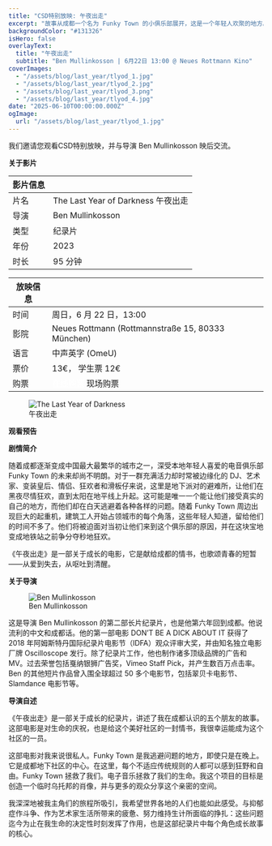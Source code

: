 ```yaml
---
title: "CSD特别放映: 午夜出走"
excerpt: "故事从成都一个名为 Funky Town 的小俱乐部展开，这是一个年轻人欢聚的地方。在这家被起重机遮掩在不起眼街角的酒吧里，电影导演和五个当地人一起用夜晚的狂欢来逃避生活的压力。然而，当太阳升起，起重机再次开始运转时，我们的主人公们不得不面对那些他们试图逃避的现实。"
backgroundColor: "#131326"
isHero: false
overlayText:
  title: "午夜出走"
  subtitle: "Ben Mullinkosson | 6月22日 13:00 @ Neues Rottmann Kino"
coverImages:
  - "/assets/blog/last_year/tlyod_1.jpg"
  - "/assets/blog/last_year/tlyod_2.jpg"
  - "/assets/blog/last_year/tlyod_3.png"
  - "/assets/blog/last_year/tlyod_4.jpg"
date: "2025-06-10T00:00:00.000Z"
ogImage:
  url: "/assets/blog/last_year/tlyod_1.jpg"
---
```


我们邀请您观看<span class="pride-month-rainbow">CSD</span>特别放映，并与导演 Ben Mullinkosson 映后交流。

**关于影片**

| 影片信息 |                                    |
| -------- | ---------------------------------- |
| 片名     | The Last Year of Darkness 午夜出走 |
| 导演     | Ben Mullinkosson                   |
| 类型     | 纪录片                             |
| 年份     | 2023                               |
| 时长     | 95 分钟                            |

| 放映信息 |                                                                                                                                                                      |
| -------- | -------------------------------------------------------------------------------------------------------------------------------------------------------------------- |
| 时间     | 周日，6 月 22 日，13:00                                                                                                                                              |
| 影院     | Neues Rottmann (Rottmannstraße 15, 80333 München)                                                                                                                    |
| 语言     | 中声英字 (OmeU)                                                                                                                                                      |
| 票价     | 13€， 学生票 12€                                                                                                                                                     |
| 购票     | [<strong style="color:rgb(255, 255, 255); text-decoration: underline;">在线购票</strong>](https://neuesrottmann.de/programm/film/the-last-year-of-darkness) 现场购票 |

<figure>
  <img src="/assets/blog/last_year/poster.jpg" alt="The Last Year of Darkness" />
  <figcaption>午夜出走</figcaption>
</figure>

**观看预告**

<div class="youtube-embed" data-video-id="NtGIKQHlRvU" data-title="The Last Year of Darkness - Official Trailer"></div>

**剧情简介**

随着成都逐渐变成中国最大最繁华的城市之一，深受本地年轻人喜爱的电音俱乐部 Funky Town 的未来却尚不明朗。对于一群充满活力却时常被边缘化的 DJ、艺术家、变装皇后、情侣、狂欢者和滑板仔来说，这里是地下派对的避难所，让他们在黑夜尽情狂欢，直到太阳在地平线上升起。这可能是唯一一个能让他们接受真实的自己的地方，而他们却在白天逃避着各种各样的问题。随着 Funky Town 周边出现巨大的起重机，建筑工人开始占领城市的每个角落，这些年轻人知道，留给他们的时间不多了。他们将被迫面对当初让他们来到这个俱乐部的原因，并在这块宝地变成地铁站之前争分夺秒地狂欢。

《午夜出走》是一部关于成长的电影，它是献给成都的情书，也歌颂青春的短暂——从爱到失去，从呕吐到清醒。

**关于导演**

<figure>
  <img src="/assets/blog/last_year/BenMullinkosson.JPG" alt="Ben Mullinkosson" />
  <figcaption>Ben Mullinkosson</figcaption>
</figure>

这是导演 Ben Mullinkosson 的第二部长片纪录片，也是他第六年回到成都。他说流利的中文和成都话。他的第一部电影 DON’T BE A DICK ABOUT IT 获得了 2018 年阿姆斯特丹国际纪录片电影节（IDFA）观众评审大奖，并由知名独立电影厂牌 Oscilloscope 发行。除了纪录片工作，他也制作诸多顶级品牌的广告和 MV。过去荣誉包括戛纳银狮广告奖，Vimeo Staff Pick，并产生数百万点击率。Ben 的其他短片作品曾入围全球超过 50 多个电影节，包括翠贝卡电影节、Slamdance 电影节等。

**导演自述**

《午夜出走》是一部关于成长的纪录片，讲述了我在成都认识的五个朋友的故事。这部电影是对生命的庆祝，也是给这个美好社区的一封情书，我很幸运能成为这个社区的一员。

这部电影对我来说很私人。Funky Town 是我逃避问题的地方，即使只是在晚上。它是成都地下社区的中心。在这里，每个不适应传统规则的人都可以感到狂野和自由。Funky Town 拯救了我们。电子音乐拯救了我们的生命。我这个项目的目标是创造一个临时乌托邦的肖像，并与更多的观众分享这个亲密的空间。

我深深地被我主角们的旅程所吸引，我希望世界各地的人们也能如此感受。与抑郁症作斗争、作为艺术家生活所带来的疲惫、努力维持生计所面临的挣扎：这些问题迄今为止在我生命的决定性时刻发挥了作用，也是这部纪录片中每个角色成长故事的核心。
